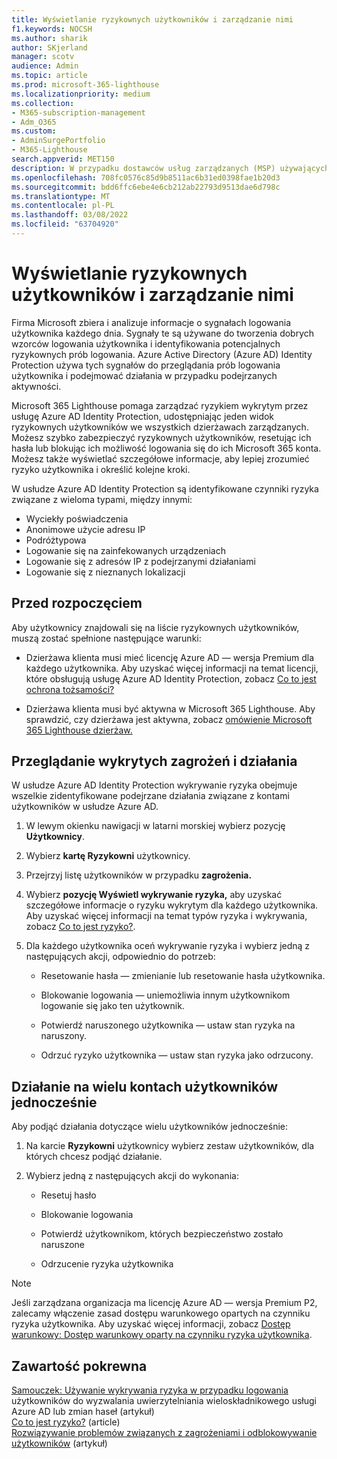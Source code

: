 ```yaml
---
title: Wyświetlanie ryzykownych użytkowników i zarządzanie nimi
f1.keywords: NOCSH
ms.author: sharik
author: SKjerland
manager: scotv
audience: Admin
ms.topic: article
ms.prod: microsoft-365-lighthouse
ms.localizationpriority: medium
ms.collection:
- M365-subscription-management
- Adm_O365
ms.custom:
- AdminSurgePortfolio
- M365-Lighthouse
search.appverid: MET150
description: W przypadku dostawców usług zarządzanych (MSP) używających Microsoft 365 Lighthouse dowiedz się, jak wyświetlać ryzykownych użytkowników i zarządzać nimi.
ms.openlocfilehash: 708fc0576c85d9b8511ac6b31ed0398fae1b20d3
ms.sourcegitcommit: bdd6ffc6ebe4e6cb212ab22793d9513dae6d798c
ms.translationtype: MT
ms.contentlocale: pl-PL
ms.lasthandoff: 03/08/2022
ms.locfileid: "63704920"
---
```

# <a name="view-and-manage-risky-users"></a>Wyświetlanie ryzykownych użytkowników i zarządzanie nimi

Firma Microsoft zbiera i analizuje informacje o sygnałach logowania użytkownika każdego dnia. Sygnały te są używane do tworzenia dobrych wzorców logowania użytkownika i identyfikowania potencjalnych ryzykownych prób logowania. Azure Active Directory (Azure AD) Identity Protection używa tych sygnałów do przeglądania prób logowania użytkownika i podejmować działania w przypadku podejrzanych aktywności.

Microsoft 365 Lighthouse pomaga zarządzać ryzykiem wykrytym przez usługę Azure AD Identity Protection, udostępniając jeden widok ryzykownych użytkowników we wszystkich dzierżawach zarządzanych. Możesz szybko zabezpieczyć ryzykownych użytkowników, resetując ich hasła lub blokując ich możliwość logowania się do ich Microsoft 365 konta. Możesz także wyświetlać szczegółowe informacje, aby lepiej zrozumieć ryzyko użytkownika i określić kolejne kroki.

W usłudze Azure AD Identity Protection są identyfikowane czynniki ryzyka związane z wieloma typami, między innymi:

- Wyciekły poświadczenia
- Anonimowe użycie adresu IP
- Podróżtypowa
- Logowanie się na zainfekowanych urządzeniach
- Logowanie się z adresów IP z podejrzanymi działaniami
- Logowanie się z nieznanych lokalizacji

## <a name="before-you-begin"></a>Przed rozpoczęciem

Aby użytkownicy znajdowali się na liście ryzykownych użytkowników, muszą zostać spełnione następujące warunki:

- Dzierżawa klienta musi mieć licencję Azure AD — wersja Premium dla każdego użytkownika. Aby uzyskać więcej informacji na temat licencji, które obsługują usługę Azure AD Identity Protection, zobacz [Co to jest ochrona tożsamości?](/azure/active-directory/identity-protection/overview-identity-protection)

- Dzierżawa klienta musi być aktywna w Microsoft 365 Lighthouse. Aby sprawdzić, czy dzierżawa jest aktywna, zobacz [omówienie Microsoft 365 Lighthouse dzierżaw.](m365-lighthouse-tenant-list-overview.md)

## <a name="review-detected-risks-and-take-action"></a>Przeglądanie wykrytych zagrożeń i działania

W usłudze Azure AD Identity Protection wykrywanie ryzyka obejmuje wszelkie zidentyfikowane podejrzane działania związane z kontami użytkowników w usłudze Azure AD.

1. W lewym okienku nawigacji w latarni morskiej wybierz pozycję **Użytkownicy**.

2. Wybierz **kartę Ryzykowni** użytkownicy.

3. Przejrzyj listę użytkowników w przypadku **zagrożenia.**

4. Wybierz **pozycję Wyświetl wykrywanie ryzyka,** aby uzyskać szczegółowe informacje o ryzyku wykrytym dla każdego użytkownika. Aby uzyskać więcej informacji na temat typów ryzyka i wykrywania, zobacz [Co to jest ryzyko?](/azure/active-directory/identity-protection/concept-identity-protection-risks).

5. Dla każdego użytkownika oceń wykrywanie ryzyka i wybierz jedną z następujących akcji, odpowiednio do potrzeb:

    - Resetowanie hasła — zmienianie lub resetowanie hasła użytkownika.

    - Blokowanie logowania — uniemożliwia innym użytkownikom logowanie się jako ten użytkownik.

    - Potwierdź naruszonego użytkownika — ustaw stan ryzyka na naruszony.

    - Odrzuć ryzyko użytkownika — ustaw stan ryzyka jako odrzucony.

## <a name="take-action-on-multiple-user-accounts-at-once"></a>Działanie na wielu kontach użytkowników jednocześnie

Aby podjąć działania dotyczące wielu użytkowników jednocześnie:

1. Na karcie **Ryzykowni** użytkownicy wybierz zestaw użytkowników, dla których chcesz podjąć działanie.

2. Wybierz jedną z następujących akcji do wykonania:

    - Resetuj hasło

    - Blokowanie logowania

    - Potwierdź użytkownikom, których bezpieczeństwo zostało naruszone

    - Odrzucenie ryzyka użytkownika

> [!NOTE]
> Jeśli zarządzana organizacja ma licencję Azure AD — wersja Premium P2, zalecamy włączenie zasad dostępu warunkowego opartych na czynniku ryzyka użytkownika. Aby uzyskać więcej informacji, zobacz [Dostęp warunkowy: Dostęp warunkowy oparty na czynniku ryzyka użytkownika](/azure/active-directory/conditional-access/howto-conditional-access-policy-risk-user).

## <a name="related-content"></a>Zawartość pokrewna
[Samouczek: Używanie wykrywania ryzyka w przypadku logowania](/azure/active-directory/authentication/tutorial-risk-based-sspr-mfa) użytkowników do wyzwalania uwierzytelniania wieloskładnikowego usługi Azure AD lub zmian haseł (artykuł)\
[Co to jest ryzyko?](/azure/active-directory/identity-protection/concept-identity-protection-risks) (article) \
[Rozwiązywanie problemów związanych z zagrożeniami i odblokowywanie użytkowników](/azure/active-directory/identity-protection/howto-identity-protection-remediate-unblock) (artykuł)
